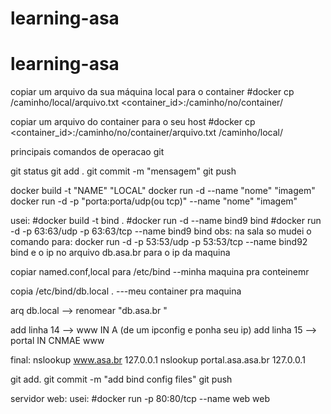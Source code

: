# learning-asa

# learning-asa

copiar um arquivo da sua máquina local para o container #docker cp /caminho/local/arquivo.txt <container_id>:/caminho/no/container/

copiar um arquivo do container para o seu host #docker cp <container_id>:/caminho/no/container/arquivo.txt /caminho/local/

principais comandos de operacao git

git status git add .
git commit -m "mensagem" 
git push

docker build -t "NAME" "LOCAL" docker run -d --name "nome" "imagem" docker run -d -p "porta:porta/udp(ou tcp)" --name "nome" "imagem"

usei:
#docker build -t bind . 
#docker run -d --name bind9 bind
#docker run -d -p 63:63/udp -p 63:63/tcp --name bind9 bind
obs: na sala so mudei o comando para: docker run -d -p 53:53/udp -p 53:53/tcp --name bind92 bind e o ip no arquivo db.asa.br para o ip da maquina

copiar named.conf,local para /etc/bind --minha maquina pra conteinemr

copia /etc/bind/db.local . ---meu container pra maquina

arq db.local --> renomear "db.asa.br "

add linha 14 --> www IN A (de um ipconfig e ponha seu ip) add linha 15 --> portal IN CNMAE www

final: nslookup www.asa.br 127.0.0.1 nslookup portal.asa.asa.br 127.0.0.1

git add. 
git commit -m "add bind config files" 
git push

servidor web:
usei:
#docker run -p 80:80/tcp --name web web
